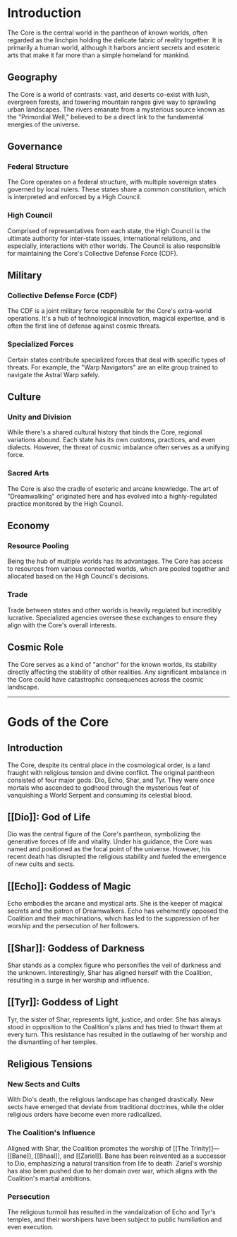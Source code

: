 # Introduction

The Core is the central world in the pantheon of known worlds, often regarded as the linchpin holding the delicate fabric of reality together. It is primarily a human world, although it harbors ancient secrets and esoteric arts that make it far more than a simple homeland for mankind.

## Geography

The Core is a world of contrasts: vast, arid deserts co-exist with lush, evergreen forests, and towering mountain ranges give way to sprawling urban landscapes. The rivers emanate from a mysterious source known as the "Primordial Well," believed to be a direct link to the fundamental energies of the universe.

## Governance

### Federal Structure

The Core operates on a federal structure, with multiple sovereign states governed by local rulers. These states share a common constitution, which is interpreted and enforced by a High Council.

### High Council

Comprised of representatives from each state, the High Council is the ultimate authority for inter-state issues, international relations, and especially, interactions with other worlds. The Council is also responsible for maintaining the Core's Collective Defense Force (CDF).

## Military

### Collective Defense Force (CDF)

The CDF is a joint military force responsible for the Core's extra-world operations. It's a hub of technological innovation, magical expertise, and is often the first line of defense against cosmic threats.

### Specialized Forces

Certain states contribute specialized forces that deal with specific types of threats. For example, the "Warp Navigators" are an elite group trained to navigate the Astral Warp safely.

## Culture

### Unity and Division

While there's a shared cultural history that binds the Core, regional variations abound. Each state has its own customs, practices, and even dialects. However, the threat of cosmic imbalance often serves as a unifying force.

### Sacred Arts

The Core is also the cradle of esoteric and arcane knowledge. The art of "Dreamwalking" originated here and has evolved into a highly-regulated practice monitored by the High Council.

## Economy

### Resource Pooling

Being the hub of multiple worlds has its advantages. The Core has access to resources from various connected worlds, which are pooled together and allocated based on the High Council's decisions.

### Trade

Trade between states and other worlds is heavily regulated but incredibly lucrative. Specialized agencies oversee these exchanges to ensure they align with the Core's overall interests.

## Cosmic Role

The Core serves as a kind of "anchor" for the known worlds, its stability directly affecting the stability of other realities. Any significant imbalance in the Core could have catastrophic consequences across the cosmic landscape.


---

# Gods of the Core

## Introduction

The Core, despite its central place in the cosmological order, is a land fraught with religious tension and divine conflict. The original pantheon consisted of four major gods: Dio, Echo, Shar, and Tyr. They were once mortals who ascended to godhood through the mysterious feat of vanquishing a World Serpent and consuming its celestial blood.

## [[Dio]]: God of Life

Dio was the central figure of the Core's pantheon, symbolizing the generative forces of life and vitality. Under his guidance, the Core was named and positioned as the focal point of the universe. However, his recent death has disrupted the religious stability and fueled the emergence of new cults and sects.

## [[Echo]]: Goddess of Magic

Echo embodies the arcane and mystical arts. She is the keeper of magical secrets and the patron of Dreamwalkers. Echo has vehemently opposed the Coalition and their machinations, which has led to the suppression of her worship and the persecution of her followers.

## [[Shar]]: Goddess of Darkness

Shar stands as a complex figure who personifies the veil of darkness and the unknown. Interestingly, Shar has aligned herself with the Coalition, resulting in a surge in her worship and influence.

## [[Tyr]]: Goddess of Light

Tyr, the sister of Shar, represents light, justice, and order. She has always stood in opposition to the Coalition's plans and has tried to thwart them at every turn. This resistance has resulted in the outlawing of her worship and the dismantling of her temples.

## Religious Tensions

### New Sects and Cults

With Dio's death, the religious landscape has changed drastically. New sects have emerged that deviate from traditional doctrines, while the older religious orders have become even more radicalized.

### The Coalition's Influence

Aligned with Shar, the Coalition promotes the worship of [[The Trinity]]—[[Bane]], [[Bhaal]], and [[Zariel]]. Bane has been reinvented as a successor to Dio, emphasizing a natural transition from life to death. Zariel's worship has also been pushed due to her domain over war, which aligns with the Coalition's martial ambitions.

### Persecution

The religious turmoil has resulted in the vandalization of Echo and Tyr's temples, and their worshipers have been subject to public humiliation and even execution.